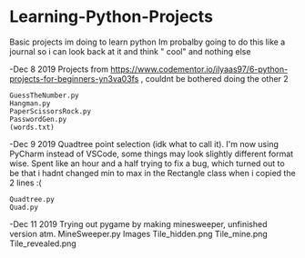 # Learning-Python-Projects
Basic projects im doing to learn python
Im probalby going to do this like a journal so i can look back at it and think "  cool" and nothing else

-Dec 8 2019
Projects from https://www.codementor.io/ilyaas97/6-python-projects-for-beginners-yn3va03fs , couldnt be bothered doing the other 2

	GuessTheNumber.py
	Hangman.py
	PaperScissorsRock.py
	PasswordGen.py
	(words.txt)

-Dec 9 2019
Quadtree point selection (idk what to call it). I'm now using PyCharm instead of VSCode, some things may look slightly different format wise. Spent like an hour and a half trying to fix a bug, which turned out to be that i hadnt changed min to max in the Rectangle class when i copied the 2 lines :(

	Quadtree.py
	Quad.py

-Dec 11 2019
Trying out pygame by making minesweeper, unfinished version atm.
	MineSweeper.py
	Images
		Tile_hidden.png
		Tile_mine.png
		Tile_revealed.png
